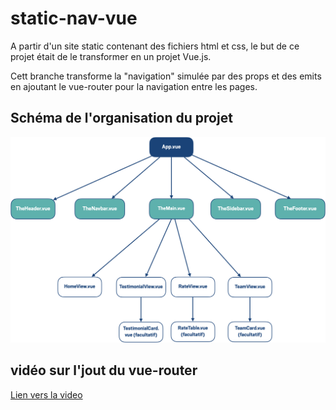 # static-nav-vue

A partir d'un site static contenant des fichiers html et css, le but de ce projet était de le transformer en un projet Vue.js.

Cett branche transforme la "navigation" simulée par des props et des emits en ajoutant le vue-router pour la navigation entre les pages.

## Schéma de l'organisation du projet

![alt text](docs/organisation_projet.png)

## vidéo sur l'jout du vue-router

[Lien vers la video](https://app.screencast.com/2OfAolRCx5qvt)

